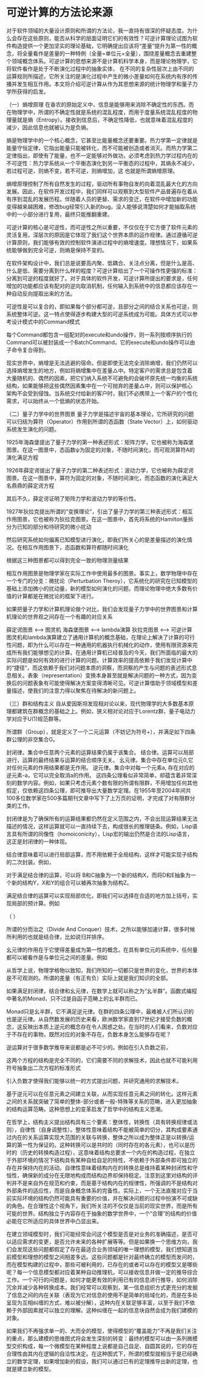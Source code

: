 # 可逆计算的方法论来源

对于软件领域的大量设计原则和所谓的方法论，我一直持有很深的怀疑态度。为什么会存在这些原则，能否从科学的层面证明它们的有效性？可逆计算理论试图为软件构造提供一个更加坚实的理论基础，它明确提出应该将“差量”提升为第一性的概念，将全量看作是差量的一种特例（全量=单位元+全量），围绕差量概念去重建整个领域概念体系。可逆计算的思想来源不是计算机科学本身，而是理论物理学，它将软件看作是处于不断演化过程中的抽象实体， 在不同的复杂性层次上由不同的运算规则所描述，它所关注的是演化过程中产生的微小差量如何在系统内有序的传播并发生相互作用。本文将介绍可逆计算从作为其思想来源的统计物理学和量子力学所获得的启发。

（一）熵增原理
在香农的原始定义中，信息是能够用来消除不确定性的东西。而在物理学中，所谓的不确定性就是系统的混乱程度，而用于度量系统混乱程度的物理量就是熵（Entropy）。接收到信息后，不确定性降低，也就意味着混乱程度的减少，因此信息也就被认为是负熵。

熵是物理学中的一个核心概念，它甚至比能量概念还要重要。热力学第一定律就是能量守恒定律，它指出能量只能被转化，而不可能被创造或者消灭。而热力学第二定律指出，即使有了能量，也不一定能够对外做功，必须考虑到热力学过程内在的不可逆性：热力学系统从一个平衡态演化到另一平衡态的过程中，其熵永不减少，若过程可逆，则熵不变，若不可逆，则熵增加，这 也就是所谓熵增原理。

熵增原理控制了所有自然发生的过程，驱动所有事物自发的向着混乱最大化的方向发展。因此，在软件开发过程中，我们同样可以观察到大型软件产品普遍存在着从有序到混乱的发展历程。伴随着人员的更替、需求的变迁，在软件中增加新的功能变得越来越困难，修改bug经常引入新的bug，没人能够说清楚如何才能抽取系统中的一小部分进行复用，最终只能推翻重建。

可逆计算的核心是可逆性，而可逆性之所以重要，不仅仅在于它方便了软件元素的灵活复用，深层次的原因是它体现了我们这个世界本质的运作规律。通过遵循可逆计算原则，我们能够有效的控制软件演进过程中的熵增速度。理想情况下，如果系统能够做到完全可逆，则熵是保持不变的。

在软件架构设计中，我们总是说要高内聚、低耦合、关注点分离，但是什么是高、什么是低、需要分离到什么样的程度？可逆计算给出了一个可操作性更强的标准：分离到可逆的程度就好了。对于具体的软件开发，可逆计算所提出的要求是，任何增加的功能都应该有配对的逆向取消机制，任何输入到系统中的信息都应该存在一种自动反向提取出来的方法。

可逆性是可以复合的，即如果每个部分都可逆，且部分之间的结合关系也可逆，则系统整体可逆。这一特点使得逐步构建大型的可逆系统成为可能。具体方式可以参考设计模式中的Command模式


每个Command都包含一组配对的execute和undo操作，则一系列按顺序执行的Command可以被封装成一个BatchCommand，它的execute和undo操作可以由子命令复合得到。

现实世界中，熵增是无法逃避的宿命。但是即使无法完全消除熵增，我们仍然可以选择熵增发生的地方，例如将熵增集中在差量△中。特定客户的需求总是包含着大量随机的、偶然的因素，把它们纳入系统不可避免的会破坏原先统一均衡的系统结构，如果能够把这些偶然因素集中在一个可抛弃的差量△中，则可以保护核心架构不会受到侵蚀。当系统交付给新的客户时，我们不必携带上一个客户的个性化需求，可以始终从一个低熵的状态开始。

（二）量子力学中的世界图景
量子力学是描述宇宙的基本理论，它所研究的问题可以归结为算符（Operator）作用到所谓的态函数（State Vector）上，如何驱动系统发生演化的问题。

1925年海森堡提出了量子力学的第一种表述形式：矩阵力学，它也被称为海森堡图景。在这一图景中，态函数ψ为固定的对象，不随时间演化，而可观测算符A的演化满足方程


1926年薛定谔提出了量子力学的第二种表述形式：波动力学，它也被称为薛定谔图景。在这一图景中，算符为固定的对象，不随时间演化，而态函数的演化满足大名鼎鼎的薛定谔方程


其后不久，薛定谔证明了矩阵力学和波动力学的等价性。

1927年狄拉克提出所谓的“变换理论”，引出了量子力学的第三种表述形式：相互作用图景，它也被称为狄拉克图景。在这一图景中，首先将系统的Hamilton量拆分为已知的部分和待研究的微小扰动


然后研究系统如何偏离已知模型进行演化，即我们所关心的是差量描述的演化情况。在相互作用图景下，态函数和算符都随时间演化



根据这三种图景都可以得到完全一致的物理测量结果


相互作用图景是物理学家在实际工作中使用最多的图景。事实上，数学物理中存在一个专门的分支：微扰论（Perturbation Theroy），它系统化的研究在已知模型的基础上添加微小的扰动量，新的模型如何演化的问题。而理论物理中绝大多数有价值的计算都是在微扰论的框架下进行。

如果把量子力学和计算机理论做个对比，我们会发现量子力学中的世界图景和计算机理论的世界观之间存在一个有趣的对应关系

薛定谔图景 <--> 图灵机
海森堡图景 <--> lambda演算
狄拉克图景 <--> 可逆计算
图灵机和lambda演算建立了通用计算机的概念基础，在理论上解决了计算的可行性问题，即为什么可以存在一种通用的机器执行机械化的动作，使用有限资源来完成所有我们能够想见的计算。在通用计算机已经普及的今天，我们所面临的最大的实际问题是如何有效的进行计算的问题。计算效率的提高依赖于我们发现计算中的“捷径”，而这依赖于我们对问题本质的洞察，而洞察的产生与问题的表述形式息息相关。表象（representation）变换本身甚至就是解决问题的一种方式，因为变换后的问题表象有可能使得解决方案变得清晰可见。可逆计算借助于领域模型和差量描述，使我们的注意力得以聚焦在待解决的新问题上。

（三）群和结构主义
自从爱因斯坦发现相对论以来，现代物理学的大多数基本原理都建筑在群概念的基础之上。例如，狭义相对论对应于Lorentz群，量子电动力学对应于U(1)规范群等。

​ 所谓群（Group），就是定义了一个二元运算（不妨记为符号+），并满足如下四条群公理的非空集合G。

封闭律。集合中任意两个元素的运算结果仍属于该集合。
结合律。运算可以局部进行，运算的最终结果与运算的结合顺序无关。
幺元律。集合中存在单位元0,它对任何元素的作用结果都是无作用。
逆元律。集合中对每一个元素a, 存在对应的逆元素-a，它可以完全取消a的作用。
这四条公理看似非常简单，却蕴含着非常深刻的数学内容。例如，如果只考虑元素个数有限的所谓有限群，不用增加任何其他假定，仅依赖这四条公理，即可推导出大量数学定理。在1955年至2004年间共100多位数学家在500多篇期刊文章中写下了上万页的证明，才完成了对有限群分类的工作。

封闭律是为了确保所有的运算结果都仍然在定义范围之内，不会出现运算结果无法描述的情况，这样运算就可以一直持续下去，构成很长的推理链条。例如，Lisp语言具有所谓的同像性（homoiconicity），Lisp宏的输出仍然是合法的Lisp语言，这正是封闭律的一种体现。

结合律意味着可以进行局部运算，而不用依赖于全局结构，这样才可能实现子结构的二次封装。例如，


对于满足结合律的运算，可以将 B和C抽象为一个新的结构X，而将D和E抽象为一个新的结构Y，X和Y的组合可以被再次抽象为结构Z。

满足结合律的运算可以实现局部优化，即我们可以选择在合适的地方加上括号，实现局部的预计算。例如

（
）

所谓的分而治之（Divide And Conquer）技术，之所以能够加速计算，很多时候所利用的也就是结合律，比如说归并排序。

幺元律的作用在于它使得差量成为第一性的概念。在具有单位元的系统中，任何量都可以被看作是与单位元之间的差量。例如


从哲学上说，物理学格物以致知，我们所知的一切都只是世界的变化，世界的本体是不可观测的。所谓的差量（有正有负）实际上就是我们知识的全部。

如果满足封闭律，结合律和幺元律，在数学上就可以称之为“幺半群”。函数式编程中著名的Monad，只不过是自函子范畴上的幺半群而已。

Monad只是幺半群，它不满足逆元律。在群的四条公理中，最难被人们所认识的也是逆元律。从自然数发展的历史来看，欧洲数学家直到17世纪才接受负数的概念，这反映出本质上逆元的概念存在令人困惑之处。在当时的人们看来，负数对应于不存在的事物，既然对应的对象不存在，负数本身怎么能够存在呢？

逆运算对于很多数学推导来说都是必不可少的。例如在引入负数之前，


这两个方程的结构是完全不同的，它们需要不同的求解技术，因此也就不可能利用符号抽象出二次方程的标准形式


引入负数才使得我们能够以统一的方式提出问题，并研究通用的求解技术。

基于逆元可以在任意元素之间建立关联，从而实现任意元素之间的转化。这样元素之间的关系就突破了简单的整体-部分或者一般-特殊等关系的范畴，进入更加抽象的结构运算范畴。这种思想上的变革启发了哲学中的结构主义思潮。

在哲学上，结构主义提出结构具有三个要素：整体性，转换性（具有转换规律或法则），自律性（自身调整性）。整体性意味着结构不能被简单的切分，其构成要素通过内在的关系运算实现大范围的关联与转换，整体之所以成为整体正是以转换/运算的第一性为保证的。这种转换可以是共时的（同时存在的各元素），也可以是历时的（历史的转换构造过程），这意味着结构总要求一个内在的构造过程，在独立于外部环境的情况下结构具有某种自给自足的特性，不依赖于外部条件即可独立的存在并保持内在的活动。自律性意味着结构内在的转换总是维持着某种封闭性和守恒性，确保新的成分在无限地构成而结构边界却保持稳定。注意到这里对结构的评判并不是来自外在规范和约束，而是基于结构内在的规律性，所强调的不是结构对外部条件的适应性，而是自身概念体系的完备性。实际上，一个无法直接对应于当前实际环境的结构仍然可能具有重要的价值，并在解决问题的过程中扮演不可或缺的角色。在合理性这个视角下，我们所关注的不仅仅是当前的现实世界，而是所有可能的世界。结构独立于内容存在于抽象的数学世界中，一个“合理”的结构的价值必能在它所适应的具体世界中凸显出来。

在建立领域模型时，我们可能经常会问这个模型是否是对业务的准确描述，是否可以适应需求的变更，是否允许未来的各种扩展等等。但是如果换一个思维方向，我们会发现这些问题都假定了存在最适合业务领域的唯一理想的模型，我们想知道当前模型和理想的模型之间相差多远。这些问题都是针对最终确立的模型而发问的，而在模型构建的过程中，那些可被利用的，已存在的或者可以存在的模型又是哪些呢？每一个信息模型都对应着某种自动推理机，可以接收信息并做一定的推导综合工作。一个可行的问题是，如何才能更有效的利用已有的信息进行推导，如何消除冗余并减少各种转换成本。我们经常可以观察到，某一信息组织方式更充分的发掘了信息之间的内在关联（表现为它对信息的使用不是简单的局域化的，而是在多处呈现为互相纠缠的方式，难以被分解），这种内在关联足够丰富，以至于我们不依赖于外部因素就可以独立的理解。这种纠缠在一起的信息块自然会成为我们建模的对象。

如果我们不再强求单一的、大而全的模型，使得模型的“覆盖能力”不再是我们关注的重点，那么建模的思维图式将会发生深刻的转变：最终的模型可以由一系列微模型交织构成，每一个微模型在某种程度上说都是自己自足、自圆其说的，它的存在合理性由其内在逻辑的自洽性决定。在这种图式下，所谓的模型就相当于是已经确立的数学定理，如果增加新的假设，我们可以通过已有的定理推导出新的定理，也就是建立新的模型。